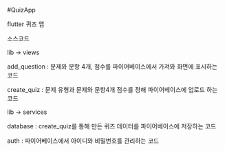 #QuizApp

flutter 퀴즈 앱



소스코드

lib -> views

add_question : 문제와 문항 4개, 점수를 파이어베이스에서 가져와 화면에 표시하는 코드

create_quiz : 문제 유형과 문제와 문항4개 점수를 정해 파이어베이스에 업로드 하는 코드



lib -> services

database : create_quiz를 통해 만든 퀴즈 데이터를 파이어베이스에 저장하는 코드

auth : 파이어베이스에서 아이디와 비밀번호를 관리하는 코드

